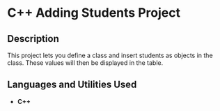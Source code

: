 <h1>C++ Adding Students Project</h1>



<h2>Description</h2>
This project lets you define a class and insert students as objects in the class. These values will then be displayed in the table.
<br />


<h2>Languages and Utilities Used</h2>

- <b>C++</b> 






